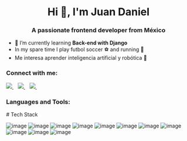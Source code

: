 <h1 align="center">Hi 👋, I'm Juan Daniel</h1>
<h3 align="center">A passionate frontend developer from México</h3>

- 🌱 I’m currently learning **Back-end with Django**
- In my spare time I play futbol soccer :soccer: and running :runner:
- Me interesa aprender inteligencia artificial y robótica :robot:

<h3 align="left">Connect with me:</h3>
<p>
<a href="https://www.linkedin.com/in/juandanielkm/">
    <img src="https://img.shields.io/badge/linkedin-%230077B5.svg?&style=for-the-badge&logo=linkedin&logoColor=white" />
  </a>&nbsp;&nbsp;
  <a href="https://twitter.com/candrepa1">
    <img src="https://img.shields.io/badge/Hackerrank-00c13b?style=for-the-badge&logo=hackerrank&logoColor=white" />        
  </a>&nbsp;&nbsp;
   <a href="https://mail.google.com/mail/u/0/?view=cm&to=candrepa1@gmail.com&su=Let's%20connect!">
    <img src="https://img.shields.io/badge/Website-D14836?style=for-the-badge&logo=www&logoColor=white" />        
  </a>&nbsp;&nbsp;
</p>

<h3 align="left">Languages and Tools:</h3>
# Tech Stack



![image](https://img.shields.io/badge/HTML5-E34F26?style=for-the-badge&logo=html5&logoColor=white)
![image](https://img.shields.io/badge/CSS3-1572B6?style=for-the-badge&logo=css3&logoColor=white)
![image](https://img.shields.io/badge/JavaScript-F7DF1E?style=for-the-badge&logo=javascript&logoColor=black)
![image](https://img.shields.io/badge/React-20232A?style=for-the-badge&logo=react&logoColor=61DAFB)
![image](https://img.shields.io/badge/Jest-C21325?style=for-the-badge&logo=jest&logoColor=white)
![image](https://img.shields.io/badge/gatsby-983bb7?style=for-the-badge&logo=gatsby&logoColor=white)
![image](https://img.shields.io/badge/Redux-593D88?style=for-the-badge&logo=redux&logoColor=white)
![image](https://img.shields.io/badge/django-428d3b?style=for-the-badge&logo=django&logoColor=white)
![image](https://img.shields.io/badge/Express.js-000000?style=for-the-badge&logo=express&logoColor=white)
![image](https://img.shields.io/badge/Node.js-43853D?style=for-the-badge&logo=node&logoColor=white)
![image](https://img.shields.io/badge/PostgreSQL-316192?style=for-the-badge&logo=postgresql&logoColor=white)
